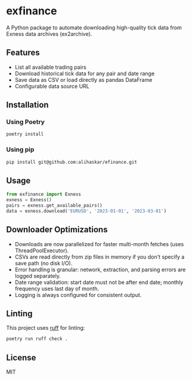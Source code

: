 # exfinance

A Python package to automate downloading high-quality tick data from Exness data archives (ex2archive).

## Features
- List all available trading pairs
- Download historical tick data for any pair and date range
- Save data as CSV or load directly as pandas DataFrame
- Configurable data source URL

## Installation

### Using Poetry
```bash
poetry install
```

### Using pip
```bash
pip install git@github.com:alihaskar/efinance.git
```

## Usage
```python
from exfinance import Exness
exness = Exness()
pairs = exness.get_available_pairs()
data = exness.download('EURUSD', '2023-01-01', '2023-03-01')
```

## Downloader Optimizations
- Downloads are now parallelized for faster multi-month fetches (uses ThreadPoolExecutor).
- CSVs are read directly from zip files in memory if you don't specify a save path (no disk I/O).
- Error handling is granular: network, extraction, and parsing errors are logged separately.
- Date range validation: start date must not be after end date; monthly frequency uses last day of month.
- Logging is always configured for consistent output.

## Linting
This project uses [ruff](https://github.com/astral-sh/ruff) for linting:
```bash
poetry run ruff check .
```

## License
MIT
